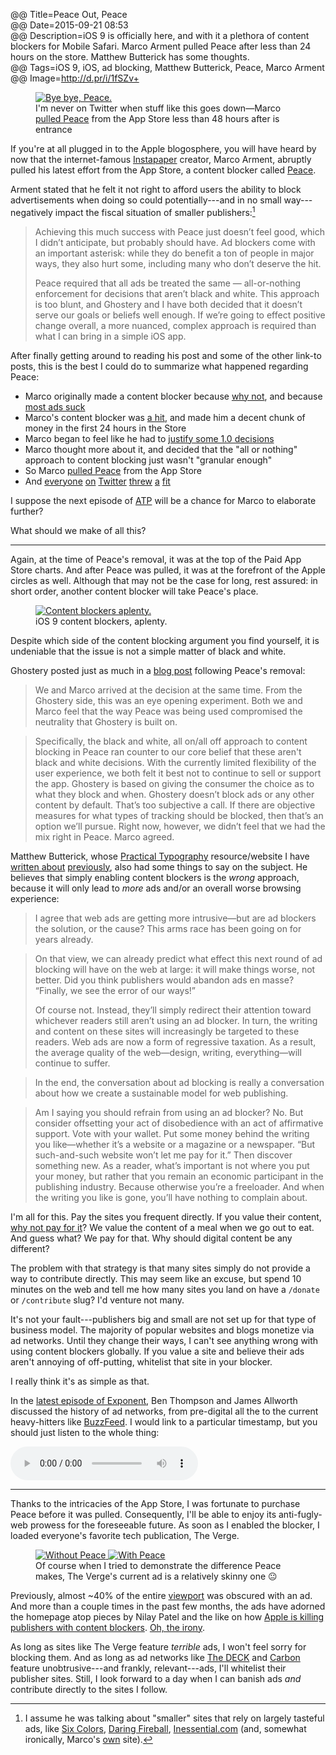@@ Title=Peace Out, Peace  
@@ Date=2015-09-21 08:53   
@@ Description=iOS 9 is officially here, and with it a plethora of content blockers for Mobile Safari. Marco Arment pulled Peace after less than 24 hours on the store. Matthew Butterick has some thoughts.  
@@ Tags=iOS 9, iOS, ad blocking, Matthew Butterick, Peace, Marco Arment   
@@ Image=http://d.pr/i/1fSZv+  

<figure class="iphone">
	<a class="nohover" href="http://d.pr/i/166fs+">
		<img class="jpg" src="http://d.pr/i/166fs+" alt="Bye bye, Peace.">
	</a>
	<figcaption>I'm never on Twitter when stuff like this goes down&mdash;Marco <a href="http://www.marco.org/2015/09/18/just-doesnt-feel-good">pulled Peace</a> from the App Store less than 48 hours after is entrance</figcaption>
</figure>

If you're at all plugged in to the Apple blogosphere, you will have heard by now that the internet-famous [Instapaper][marco] creator, Marco Arment, abruptly pulled his latest effort from the App Store, a content blocker called [Peace][marco 2].

Arment stated that he felt it not right to afford users the ability to block advertisements when doing so could potentially---and in no small way---negatively impact the fiscal situation of smaller publishers:[^assume]
>Achieving this much success with Peace just doesn’t feel good, which I didn’t anticipate, but probably should have. Ad blockers come with an important asterisk: while they do benefit a ton of people in major ways, they also hurt some, including many who don’t deserve the hit.
>
>Peace required that all ads be treated the same — all-or-nothing enforcement for decisions that aren’t black and white. This approach is too blunt, and Ghostery and I have both decided that it doesn’t serve our goals or beliefs well enough. If we’re going to effect positive change overall, a more nuanced, complex approach is required than what I can bring in a simple iOS app.

After finally getting around to reading his post and some of the other link-to posts, this is the best I could do to summarize what happened regarding Peace:

* Marco originally made a content blocker because [why not][marco 2], and because [most ads suck][marco 3]
* Marco's content blocker was [a hit][techcrunch], and made him a decent chunk of money in the first 24 hours in the Store
* Marco began to feel like he had to [justify some 1.0 decisions][marco 4]
* Marco thought more about it, and decided that the "all or nothing" approach to content blocking just wasn't "granular enough"
* So Marco [pulled Peace][bgr] from the App Store
* And [everyone][twitter] [on][twitter] [Twitter][twitter 2] [threw][twitter 3] [a][twitter 4] [fit][twitter 5]

I suppose the next episode of [ATP][atp] will be a chance for Marco to elaborate further? 

What should we make of all this?

***

Again, at the time of Peace's removal, it was at the top of the Paid App Store charts. And after Peace was pulled, it was at the forefront of the Apple circles as well. Although that may not be the case for long, rest assured: in short order, another content blocker will take Peace's place.

<figure>
	<a class="nohover" href="http://d.pr/i/1fSZv+">
		<img class ="jpg" src="http://d.pr/i/1fSZv+" alt="Content blockers aplenty.">
	</a>
	<figcaption>iOS 9 content blockers, aplenty.</figcaption>
</figure>

Despite which side of the content blocking argument you find yourself, it is undeniable that the issue is not a simple matter of black and white.

Ghostery posted just as much in a [blog post][ghostery] following Peace's removal:
>We and Marco arrived at the decision at the same time.  From the Ghostery side, this was an eye opening experiment.  Both we and Marco feel that the way Peace was being used compromised the neutrality that Ghostery is built on.
 
>Specifically, the black and white, all on/all off approach to content blocking in Peace ran counter to our core belief that these aren't black and white decisions.  With the currently limited flexibility of the user experience, we both felt it best not to continue to sell or support the app.  Ghostery is based on giving the consumer the choice as to what they block and when. Ghostery doesn’t block ads or any other content by default. That’s too subjective a call.  If there are objective measures for what types of tracking should be blocked, then that’s an option we’ll pursue. Right now, however, we didn’t feel that we had the mix right in Peace. Marco agreed.

Matthew Butterick, whose [Practical Typography][practicaltypography] resource/website I have [written about][theoveranalyzed] [previously][theoveranalyzed 2], also had some things to say on the subject. He believes that simply enabling content blockers is the *wrong* approach, because it will only lead to *more* ads and/or an overall worse browsing experience:
>I agree that web ads are getting more intrusive—but are ad blockers the solution, or the cause? This arms race has been going on for years already.

>On that view, we can already predict what effect this next round of ad blocking will have on the web at large: it will make things worse, not better. Did you think publishers would abandon ads en masse? “Finally, we see the error of our ways!”
>
>Of course not. Instead, they’ll simply redirect their attention toward whichever readers still aren’t using an ad blocker. In turn, the writing and content on these sites will increasingly be targeted to these readers. Web ads are now a form of regressive taxation. As a result, the average quality of the web—design, writing, everything—will continue to suffer.

>In the end, the conversation about ad blocking is really a conversation about how we create a sustainable model for web publishing.

>Am I saying you should refrain from using an ad blocker? No. But consider offsetting your act of disobedience with an act of affirmative support. Vote with your wallet. Put some money behind the writing you like—whether it’s a website or a magazine or a newspaper. “But such-and-such website won’t let me pay for it.” Then discover something new. As a reader, what’s important is not where you put your money, but rather that you remain an economic participant in the publishing industry. Because otherwise you’re a freeloader. And when the writing you like is gone, you’ll have nothing to complain about.

I'm all for this. Pay the sites you frequent directly. If you value their content, [why not pay for it][theoveranalyzed 3]? We value the content of a meal when we go out to eat. And guess what? We pay for that. Why should digital content be any different?

The problem with that strategy is that many sites simply do not provide a way to contribute directly. This may seem like an excuse, but spend 10 minutes on the web and tell me how many sites you land on have a `/donate` or `/contribute` slug? I'd venture not many. 

It's not your fault---publishers big and small are not set up for that type of business model. The majority of popular websites and blogs monetize via ad networks. Until they change their ways, I can't see anything wrong with using content blockers globally. If you value a site and believe their ads aren't annoying of off-putting, whitelist that site in your blocker.

<div class="takehome">

I really think it's as simple as that.

</div>

In the [latest episode of Exponent][exponent], Ben Thompson and James Allworth discussed the history of ad networks, from pre-digital all the to the current heavy-hitters like [BuzzFeed][stratechery]. I would link to a particular timestamp, but you should just listen to the whole thing:

<audio controls>
	<source type="audio/mpeg" src="http://media.blubrry.com/exponent/p/content.blubrry.com/exponent/exponent52.mp3">
</audio>

***

Thanks to the intricacies of the App Store, I was fortunate to purchase Peace before it was pulled. Consequently, I'll be able to enjoy its anti-fugly-web prowess for the foreseeable future. As soon as I enabled the blocker, I loaded everyone's favorite tech publication, The Verge.

<figure class="inlinetwo">
	<a class="nohover" href="http://d.pr/i/1aYAD+">
		<img class="jpg lazy" data-original="http://d.pr/i/1aYAD+" alt="Without Peace">
	</a>
	<a class="nohover" href="http://d.pr/i/dJpP+">
		<img class="jpg lazy" data-original="http://d.pr/i/dJpP+" alt="With Peace">
	</a>
	<figcaption>Of course when I tried to demonstrate the difference Peace makes, The Verge's current ad is a relatively skinny one <span style="font-style:normal">😐</span></figcaption>
</figure>

Previously, almost ~40% of the entire [viewport][mozilla] was obscured with an ad. And more than a couple times in the past few months, the ads have adorned the homepage atop pieces by Nilay Patel and the like on how [Apple is killing publishers with content blockers][theverge]. [Oh, the irony][theverge].

As long as sites like The Verge feature *terrible* ads, I won't feel sorry for blocking them. And as long as ad networks like [The DECK][decknetwork] and [Carbon][carbonads] feature unobtrusive---and frankly, relevant---ads, I'll whitelist their publisher sites. Still, I look forward to a day when I can banish ads *and* contribute directly to the sites I follow. 

[^assume]: I assume he was talking about "smaller" sites that rely on largely tasteful ads, like [Six Colors][sixcolors], [Daring Fireball][daringfireball], [Inessential.com][inessential] (and, somewhat ironically, Marco's [own][marco 5] site).

[atp]: http://atp.fm
[bgr]: http://www.bgr.in/news/peace-ad-blocker-app-pulled-from-the-app-store-as-developer-doesnt-feel-its-the-right-thing-to-do/
[carbonads]: http://carbonads.net
[daringfireball]: http://daringfireball.net
[decknetwork]: http://decknetwork.net
[exponent]: http://exponent.fm/episode-051-all-about-ads/
[ghostery]: https://www.ghostery.com/en/articles/the-peace-app-experiment/
[inessential]: http://inessential.com
[marco]: http://www.marco.org/2008/01/28/instapaper
[marco 2]: http://www.marco.org/2015/09/16/peace-content-blocker
[marco 3]: http://www.marco.org/2015/08/11/ad-blocking-ethics
[marco 4]: http://www.marco.org/2015/09/17/why-peace-blocks-deck-ads
[marco 5]: http://marco.org
[mozilla]: https://developer.mozilla.org/en-US/docs/Mozilla/Mobile/Viewport_meta_tag?redirectlocale=en-US&redirectslug=Mobile%2FViewport_meta_tag
[practicaltypography]: http://practicaltypography.com
[sixcolors]: http://sixcolors.com
[stratechery]: https://stratechery.com/2015/popping-the-publishing-bubble/
[techcrunch]: http://techcrunch.com/2015/09/17/a-day-after-ios-9s-launch-ad-blockers-top-the-app-store/
[theoveranalyzed]: http://www.theoveranalyzed.net/2015/8/25/practical-typography
[theoveranalyzed 2]: http://www.theoveranalyzed.net/2015/9/3/pages-09-pages-50-and-more-practical-typography
[theoveranalyzed 3]: http://www.theoveranalyzed.net/connect#supporting-theoveranalyzed
[theverge]: http://www.theverge.com/2015/7/20/9002721/the-mobile-web-sucks
[twitter]: https://twitter.com/netgarden/status/645314698305376256
[twitter 2]: https://twitter.com/JonInWinder/status/645580168350822400
[twitter 3]: https://twitter.com/jmahorney/status/645635549525602305
[twitter 4]: https://twitter.com/NateUT/status/645644418259791872
[twitter 5]: https://twitter.com/Macaficionados/status/645671324250177539